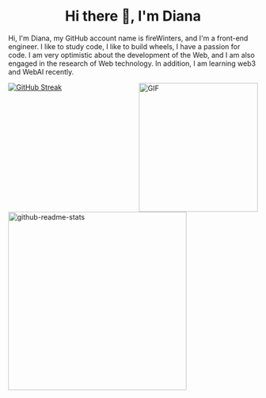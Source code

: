 <h1 align="center">Hi there 👋, I'm Diana</h1>

Hi, I'm Diana, my GitHub account name is fireWinters, and I'm a front-end engineer. I like to study code, I like to build wheels, I have a passion for code. I am very optimistic about the development of the Web, and I am also engaged in the research of Web technology. In addition, I am learning web3 and WebAI recently.

<!--
**fireWinters/fireWinters** is a ✨ _special_ ✨ repository because its `README.md` (this file) appears on your GitHub profile.

Here are some ideas to get you started:

[![GitHub Streak](https://streak-stats.demolab.com?user=fireWinters&theme=react&hide_border=true&date_format=M%20j%5B%2C%20Y%5D&card_width=360)](https://git.io/streak-stats)
- 🔭 I’m currently working on ...
- 🌱 I’m currently learning ...
- 👯 I’m looking to collaborate on ...
- 🤔 I’m looking for help with ...
- 💬 Ask me about ...
- 📫 How to reach me: ...
- 😄 Pronouns: ...
- ⚡ Fun fact: ...
![Anurag's GitHub stats](https://github-readme-stats.vercel.app/api?username=fireWinters&show_icons=true&theme=react&card_width=360&card_height=222)
![love code](https://media4.giphy.com/media/v1.Y2lkPTc5MGI3NjExamw5MXMzMDhuZzJpZ3Uwc3NhYXU3ZHRzY2dtOHo5eWRyYnM4eTVyZCZlcD12MV9pbnRlcm5hbF9naWZfYnlfaWQmY3Q9Zw/c76IJLufpNwSULPk77/giphy.webp)
-->
<a href="https://git.io/streak-stats"><img src="https://streak-stats.demolab.com?user=fireWinters&theme=react&hide_border=true&date_format=M%20j%5B%2C%20Y%5D&card_width=360&card_height=116" alt="GitHub Streak" /></a>
<a><img align="right" alt="GIF" src="https://media4.giphy.com/media/v1.Y2lkPTc5MGI3NjExamw5MXMzMDhuZzJpZ3Uwc3NhYXU3ZHRzY2dtOHo5eWRyYnM4eTVyZCZlcD12MV9pbnRlcm5hbF9naWZfYnlfaWQmY3Q9Zw/c76IJLufpNwSULPk77/giphy.webp" width="240" height="260" /></a>
<a  href="https://git.io/streak-stats"><img src="https://github-readme-stats.vercel.app/api?username=fireWinters&show_icons=true&count_private=true&hide=issues,contribs&theme=react" alt="github-readme-stats" width="360" /></a>








